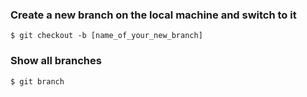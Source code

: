 ### Create a new branch on the local machine and switch to it

```$ git checkout -b [name_of_your_new_branch]```

### Show all branches

```$ git branch```
